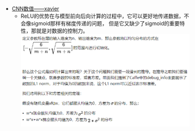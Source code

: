 * [CNN数值——xavier](https://zhuanlan.zhihu.com/p/22028079)
    * ReLU的优势在与模型前向后向计算的过程中，它可以更好地传递数据，不会像sigmoid那样有梯度传递的问题，
    但是它又缺少了sigmoid的重要特性，那就是对数据的控制力。 \
    ![xaiver](readme/21.392-xaiver.png)